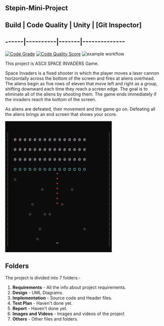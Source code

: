 ## Stepin-Mini-Project

## Build | Code Quality | Unity | [Git Inspector]

## ------|----------|-------|--------------

[![Code Grade](https://www.code-inspector.com/project/24680/score/svg)](https://www.code-inspector.com/project/24680/status/svg) [![Code Quality Score](https://www.code-inspector.com/project/24680/status/svg)](https://frontend.code-inspector.com/project/24680/dashboard) ![example workflow](https://github.com/Amit-Singh-op/Project-Ltts/actions/workflows/cpp.yml/badge.svg)

This project is ASCII SPACE INVADERS Game.

Space Invaders is a fixed shooter in which the player moves a laser cannon horizontally across the bottom of the screen and fires at aliens overhead. The aliens begin as five rows of eleven that move left and right as a group, shifting downward each time they reach a screen edge. The goal is to eliminate all of the aliens by shooting them. The game ends immediately if the invaders reach the bottom of the screen.

As aliens are defeated, their movement and the game go on. Defeating all the aliens brings an end screen that shows your score.

![Example](https://github.com/Amit-Singh-op/Project-Ltts/blob/main/7_Others/Output%20(2).png)

## Folders

The project is divided into 7 folders:-

1. **Requirements** - All the info about project requirements.
2. **Design** - UML Diagrams.
3. **Implementation** - Source code and Header files.
4. **Test Plan** - Haven't done yet.
5. **Report** - Haven't done yet.
6. **Images and Videos** - Images and videos of the project
7. **Others** - Other files and folders.
